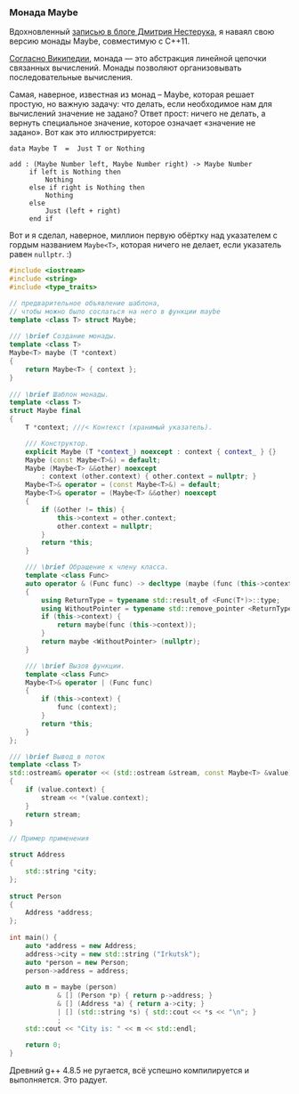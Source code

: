 ### Монада Maybe

Вдохновленный [записью в блоге Дмитрия Нестерука](https://nesteruk.wordpress.com/2015/12/24/maybe-monad-cpp/), я наваял свою версию монады Maybe, совместимую с C++11.

[Согласно Википедии](https://ru.wikipedia.org/wiki/%D0%9C%D0%BE%D0%BD%D0%B0%D0%B4%D0%B0_(%D0%BF%D1%80%D0%BE%D0%B3%D1%80%D0%B0%D0%BC%D0%BC%D0%B8%D1%80%D0%BE%D0%B2%D0%B0%D0%BD%D0%B8%D0%B5)), монада — это абстракция линейной цепочки связанных вычислений. Монады позволяют организовывать последовательные вычисления.

Самая, наверное, известная из монад – Maybe, которая решает простую, но важную задачу: что делать, если необходимое нам для вычислений значение не задано? Ответ прост: ничего не делать, а вернуть специальное значение, которое означает «значение не задано». Вот как это иллюстрируется:

```
data Maybe T  =  Just T or Nothing
 
add : (Maybe Number left, Maybe Number right) -> Maybe Number
     if left is Nothing then
         Nothing
     else if right is Nothing then
         Nothing
     else
         Just (left + right)
     end if
```

Вот и я сделал, наверное, миллион первую обёртку над указателем с гордым названием `Maybe<T>`, которая ничего не делает, если указатель равен `nullptr`. :)

```c++
#include <iostream>
#include <string>
#include <type_traits>

// предварительное объявление шаблона, 
// чтобы можно было сослаться на него в функции maybe
template <class T> struct Maybe;
 
/// \brief Создание монады.
template <class T>
Maybe<T> maybe (T *context)
{
    return Maybe<T> { context };
}
 
/// \brief Шаблон монады.
template <class T>
struct Maybe final
{
    T *context; ///< Контекст (хранимый указатель).

    /// Конструктор.
    explicit Maybe (T *context_) noexcept : context { context_ } {}
    Maybe (const Maybe<T>&) = default;
    Maybe (Maybe<T> &&other) noexcept
        : context (other.context) { other.context = nullptr; }
    Maybe<T>& operator = (const Maybe<T>&) = default;
    Maybe<T>& operator = (Maybe<T> &&other) noexcept
    {
        if (&other != this) {
            this->context = other.context;
            other.context = nullptr;
        }
        return *this;
    }

    /// \brief Обращение к члену класса.
    template <class Func>
    auto operator & (Func func) -> decltype (maybe (func (this->context)))
    {
        using ReturnType = typename std::result_of <Func(T*)>::type;
        using WithoutPointer = typename std::remove_pointer <ReturnType>::type;
        if (this->context) {
            return maybe(func (this->context));
        }
        return maybe <WithoutPointer> (nullptr);
    }

    /// \brief Вызов функции.
    template <class Func>
    Maybe<T>& operator | (Func func)
    {
        if (this->context) {
            func (context);
        }
        return *this;
    }
};

/// \brief Вывод в поток
template <class T>
std::ostream& operator << (std::ostream &stream, const Maybe<T> &value)
{
    if (value.context) {
        stream << *(value.context);
    }
    return stream;
}

// Пример применения

struct Address
{
    std::string *city;
};
 
struct Person
{
    Address *address;
};
 
int main() {
    auto *address = new Address;
    address->city = new std::string ("Irkutsk");
    auto *person = new Person;
    person->address = address;
 
    auto m = maybe (person)
            & [] (Person *p) { return p->address; }
            & [] (Address *a) { return a->city; }
            | [] (std::string *s) { std::cout << *s << "\n"; }
            ;
    std::cout << "City is: " << m << std::endl;
 
    return 0;
}
```

Древний g++ 4.8.5 не ругается, всё успешно компилируется и выполняется. Это радует.
